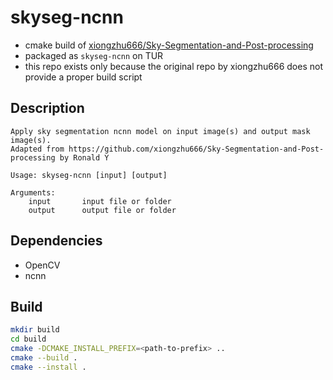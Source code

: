 # skyseg-ncnn
* cmake build of [xiongzhu666/Sky-Segmentation-and-Post-processing](https://github.com/xiongzhu666/Sky-Segmentation-and-Post-processing)
* packaged as `skyseg-ncnn` on TUR
* this repo exists only because the original repo by xiongzhu666 does not provide a proper build script

## Description
```
Apply sky segmentation ncnn model on input image(s) and output mask image(s). 
Adapted from https://github.com/xiongzhu666/Sky-Segmentation-and-Post-processing by Ronald Y

Usage: skyseg-ncnn [input] [output]

Arguments: 
    input       input file or folder
    output      output file or folder
```

## Dependencies
* OpenCV
* ncnn

## Build
```bash
mkdir build
cd build
cmake -DCMAKE_INSTALL_PREFIX=<path-to-prefix> ..
cmake --build .
cmake --install .
```
